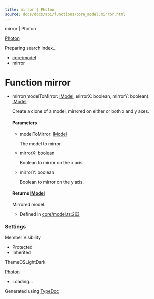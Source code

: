 ```yaml
---
title: mirror | Photon
source: docs/docs/api/functions/core_model.mirror.html
---
```


mirror | Photon

[Photon](../index.html)




Preparing search index...

* [core/model](../modules/core_model.html)
* mirror

# Function mirror

* mirror(modelToMirror: [IModel](../interfaces/core_schema.IModel.html), mirrorX: boolean, mirrorY: boolean): [IModel](../interfaces/core_schema.IModel.html)

  Create a clone of a model, mirrored on either or both x and y axes.

  #### Parameters

  + modelToMirror: [IModel](../interfaces/core_schema.IModel.html)

    The model to mirror.
  + mirrorX: boolean

    Boolean to mirror on the x axis.
  + mirrorY: boolean

    Boolean to mirror on the y axis.

  #### Returns [IModel](../interfaces/core_schema.IModel.html)

  Mirrored model.

  + Defined in [core/model.ts:263](https://github.com/mwhite454/photon/blob/main/packages/photon/src/core/model.ts#L263)

### Settings

Member Visibility

* Protected
* Inherited

ThemeOSLightDark

[Photon](../index.html)

* Loading...

Generated using [TypeDoc](https://typedoc.org/)
